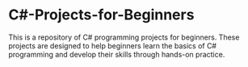 # C#-Projects-for-Beginners
This is a repository of C# programming projects for beginners. These projects are designed to help beginners learn the basics of C# programming and develop their skills through hands-on practice.
